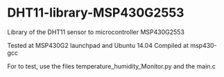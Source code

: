 # DHT11-library-MSP430G2553
Library of the DHT11 sensor to microcontroller MSP430G2553

Tested at MSP430G2 launchpad and Ubuntu 14.04
Compiled at msp430-gcc

For to test, use the files temperature_humidity_Monitor.py and the main.c
